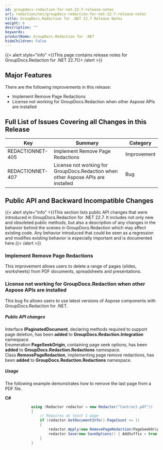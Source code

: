 ```yaml
---
id: groupdocs-redaction-for-net-22-7-release-notes
url: redaction/net/groupdocs-redaction-for-net-22-7-release-notes
title: GroupDocs.Redaction for .NET 22.7 Release Notes
weight: 6
description: ""
keywords: 
productName: GroupDocs.Redaction for .NET
hideChildren: False
---
```

{{< alert style="info" >}}This page contains release notes for GroupDocs.Redaction for .NET 22.7{{< /alert >}}

## Major Features

There are the following improvements in this release:

*   Implement Remove Page Redactions  
*   License not working for GroupDocs.Redaction when other Aspose APIs are installed  
    
## Full List of Issues Covering all Changes in this Release

| Key | Summary | Category |
| --- | --- | --- |
| REDACTIONNET-405 | Implement Remove Page Redactions | Improvement |
| REDACTIONNET-407 | License not working for GroupDocs.Redaction when other Aspose APIs are installed | Bug |

## Public API and Backward Incompatible Changes

{{< alert style="info" >}}This section lists public API changes that were introduced in GroupDocs.Redaction for .NET 22.7. It includes not only new and obsoleted public methods, but also a description of any changes in the behavior behind the scenes in GroupDocs.Redaction which may affect existing code. Any behavior introduced that could be seen as a regression and modifies existing behavior is especially important and is documented here.{{< /alert >}}

### Implement Remove Page Redactions

This improvement allows users to delete a range of pages (slides, worksheets) from PDF documents, spreadsheets and presentations.

### License not working for GroupDocs.Redaction when other Aspose APIs are installed

This bug fix allows users to use latest versions of Aspose components with GroupDocs.Redaction for .NET.

##### Public API changes
                                                                                            
Interface **IPaginatedDocument**, declaring methods required to support page deletion, has been **added** to **GroupDocs.Redaction.Integration** namespace.  
Enumeration **PageSeekOrigin**, containing page seek options, has been **added** to **GroupDocs.Redaction.Redactions** namespace.  
Class **RemovePageRedaction**, implementing page remove redactions, has been **added** to **GroupDocs.Redaction.Redactions** namespace.  

##### Usage

The following example demonstrates how to remove the last page from a PDF file.
 
**C#**

```csharp
            using (Redactor redactor = new Redactor("Contract.pdf"))
            {
                // Requires at least 1 page
                if (redactor.GetDocumentInfo().PageCount >= 1)
                {
                    redactor.Apply(new RemovePageRedaction(PageSeekOrigin.End, 0, 1));
                    redactor.Save(new SaveOptions() { AddSuffix = true, RasterizeToPDF = false });
                }
            }
```



